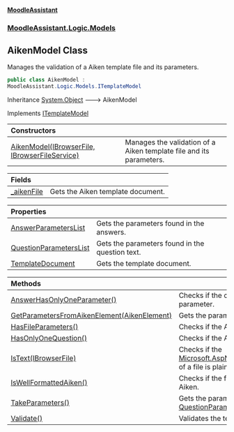 #### [MoodleAssistant](index.md 'index')
### [MoodleAssistant.Logic.Models](MoodleAssistant.Logic.Models.md 'MoodleAssistant.Logic.Models')

## AikenModel Class

Manages the validation of a Aiken template file and its parameters.

```csharp
public class AikenModel :
MoodleAssistant.Logic.Models.ITemplateModel
```

Inheritance [System.Object](https://docs.microsoft.com/en-us/dotnet/api/System.Object 'System.Object') &#129106; AikenModel

Implements [ITemplateModel](MoodleAssistant.Logic.Models.ITemplateModel.md 'MoodleAssistant.Logic.Models.ITemplateModel')

| Constructors | |
| :--- | :--- |
| [AikenModel(IBrowserFile, IBrowserFileService)](MoodleAssistant.Logic.Models.AikenModel.AikenModel(Microsoft.AspNetCore.Components.Forms.IBrowserFile,MoodleAssistant.Services.IBrowserFileService).md 'MoodleAssistant.Logic.Models.AikenModel.AikenModel(Microsoft.AspNetCore.Components.Forms.IBrowserFile, MoodleAssistant.Services.IBrowserFileService)') | Manages the validation of a Aiken template file and its parameters. |

| Fields | |
| :--- | :--- |
| [_aikenFile](MoodleAssistant.Logic.Models.AikenModel._aikenFile.md 'MoodleAssistant.Logic.Models.AikenModel._aikenFile') | Gets the Aiken template document. |

| Properties | |
| :--- | :--- |
| [AnswerParametersList](MoodleAssistant.Logic.Models.AikenModel.AnswerParametersList.md 'MoodleAssistant.Logic.Models.AikenModel.AnswerParametersList') | Gets the parameters found in the answers. |
| [QuestionParametersList](MoodleAssistant.Logic.Models.AikenModel.QuestionParametersList.md 'MoodleAssistant.Logic.Models.AikenModel.QuestionParametersList') | Gets the parameters found in the question text. |
| [TemplateDocument](MoodleAssistant.Logic.Models.AikenModel.TemplateDocument.md 'MoodleAssistant.Logic.Models.AikenModel.TemplateDocument') | Gets the template document. |

| Methods | |
| :--- | :--- |
| [AnswerHasOnlyOneParameter()](MoodleAssistant.Logic.Models.AikenModel.AnswerHasOnlyOneParameter().md 'MoodleAssistant.Logic.Models.AikenModel.AnswerHasOnlyOneParameter()') | Checks if the correct section of the Aiken file has only one parameter. |
| [GetParametersFromAikenElement(AikenElement)](MoodleAssistant.Logic.Models.AikenModel.GetParametersFromAikenElement(AikenDoc.AikenElement).md 'MoodleAssistant.Logic.Models.AikenModel.GetParametersFromAikenElement(AikenDoc.AikenElement)') | Gets the parameters from an Aiken element. |
| [HasFileParameters()](MoodleAssistant.Logic.Models.AikenModel.HasFileParameters().md 'MoodleAssistant.Logic.Models.AikenModel.HasFileParameters()') | Checks if the Aiken file has at least one file parameter. |
| [HasOnlyOneQuestion()](MoodleAssistant.Logic.Models.AikenModel.HasOnlyOneQuestion().md 'MoodleAssistant.Logic.Models.AikenModel.HasOnlyOneQuestion()') | Checks if the Aiken file has only one question. |
| [IsText(IBrowserFile)](MoodleAssistant.Logic.Models.AikenModel.IsText(Microsoft.AspNetCore.Components.Forms.IBrowserFile).md 'MoodleAssistant.Logic.Models.AikenModel.IsText(Microsoft.AspNetCore.Components.Forms.IBrowserFile)') | Checks if the [Microsoft.AspNetCore.Components.Forms.IBrowserFile.ContentType](https://docs.microsoft.com/en-us/dotnet/api/Microsoft.AspNetCore.Components.Forms.IBrowserFile.ContentType 'Microsoft.AspNetCore.Components.Forms.IBrowserFile.ContentType') of a file is plain text. |
| [IsWellFormattedAiken()](MoodleAssistant.Logic.Models.AikenModel.IsWellFormattedAiken().md 'MoodleAssistant.Logic.Models.AikenModel.IsWellFormattedAiken()') | Checks if the file with the [AikenModel](MoodleAssistant.Logic.Models.AikenModel.md 'MoodleAssistant.Logic.Models.AikenModel')'s file name is well formatted Aiken. |
| [TakeParameters()](MoodleAssistant.Logic.Models.AikenModel.TakeParameters().md 'MoodleAssistant.Logic.Models.AikenModel.TakeParameters()') | Gets the parameters from the template file and puts them in the [QuestionParametersList](MoodleAssistant.Logic.Models.ITemplateModel.QuestionParametersList.md 'MoodleAssistant.Logic.Models.ITemplateModel.QuestionParametersList') and [AnswerParametersList](MoodleAssistant.Logic.Models.ITemplateModel.AnswerParametersList.md 'MoodleAssistant.Logic.Models.ITemplateModel.AnswerParametersList'). |
| [Validate()](MoodleAssistant.Logic.Models.AikenModel.Validate().md 'MoodleAssistant.Logic.Models.AikenModel.Validate()') | Validates the template file contained in the model. |
